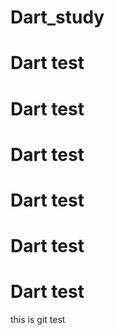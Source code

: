 # Dart_study




# Dart test
# Dart test
# Dart test
# Dart test
# Dart test
# Dart test

this is git test